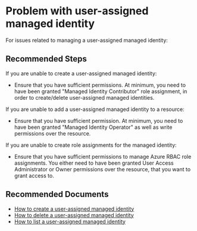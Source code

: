 <properties
	pageTitle="Problem with user-assigned managed identity"
	description="Problem with user-assigned managed identity"
	infoBubbleText="An issue was found with a user assigned managed identity"
	service="microsoft.azureactivedirectory"
	resource="userassignedidentities"
	authors="arluca"
	ms.author="arluca"
	displayOrder="4"
	articleId="7b3ccea4-678e-4f80-9256-56fdef4512f3"
	diagnosticScenario=""
	selfHelpType="resource"
	supportTopicIds="32690729"
	resourceTags=""
	productPesIds="16985"
	cloudEnvironments="public, blackForest, fairfax, mooncake"
/>

# Problem with user-assigned managed identity

For issues related to managing a user-assigned managed identity:

## **Recommended Steps**

If you are unable to create a user-assigned managed identity:

- Ensure that you have sufficient permissions. At minimum, you need to have been granted "Managed Identity Contributor" role assignment, in order to create/delete user-assigned managed identities.

If you are unable to add a user-assigned managed identity to a resource:

- Ensure that you have sufficient permission. At minimum, you need to have been granted "Managed Identity Operator" as well as write permissions over the resource.

If you are unable to create role assignments for the managed identity:

- Ensure that you have sufficient permissions to manage Azure RBAC role assignments. You either need to have been granted User Access Administrator or Owner permissions over the resource, that you want to grant access to. 

## **Recommended Documents**

* [How to create a user-assigned managed identity](https://docs.microsoft.com/azure/active-directory/managed-identities-azure-resources/how-to-manage-ua-identity-portal#create-a-user-assigned-managed-identity)
* [How to delete a user-assigned managed identity](https://docs.microsoft.com/azure/active-directory/managed-identities-azure-resources/how-to-manage-ua-identity-portal#delete-a-user-assigned-managed-identity)
* [How to list a user-assigned managed identity](https://docs.microsoft.com/azure/active-directory/managed-identities-azure-resources/how-to-manage-ua-identity-portal#list-user-assigned-managed-identities)
